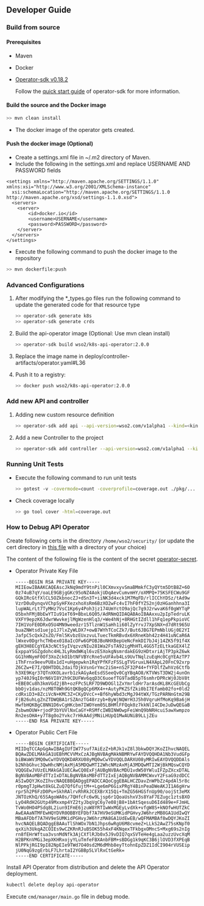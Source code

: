 ## Developer Guide

### Build from source

#### Prerequisites

- Maven
- Docker  
- [Operator-sdk v0.18.2]

    Follow the [quick start guide][operator_sdk_quick_start] of operator-sdk for more information.

#### Build the source and the Docker image

```sh
>> mvn clean install
```

- The docker image of the operator gets created. 

#### Push the docker image (Optional)

- Create a settings.xml file in ~/.m2 directory of Maven.
- Include the following in the settings.xml and replace USERNAME AND PASSWORD fields

```code
<settings xmlns="http://maven.apache.org/SETTINGS/1.1.0" xmlns:xsi="http://www.w3.org/2001/XMLSchema-instance"
  xsi:schemaLocation="http://maven.apache.org/SETTINGS/1.1.0 http://maven.apache.org/xsd/settings-1.1.0.xsd">
  <servers>
  	<server>
   		<id>docker.io</id>
   		<username>USERNAME</username>
   		<password>PASSWORD</password>
  	</server>
  </servers>
</settings>
```

- Execute the following command to push the docker image to the repository
```sh
>> mvn dockerfile:push
```

### Advanced Configurations

1.  After modifying the *_types.go files run the following command to update the generated code for that resource type
    ```sh
    >> operator-sdk generate k8s
    >> operator-sdk generate crds
    ```

1.  Build the api-operator image (Optional: Use mvn clean install)
    ```sh
    >> operator-sdk build wso2/k8s-api-operator:2.0.0
    ```

1.  Replace the image name in deploy/controller-artifacts/operator.yaml#L36

1.  Push it to a registry:
    ```sh
    >> docker push wso2/k8s-api-operator:2.0.0
    ```

### Add new API and controller

1. Adding new custom resource definition
   ```sh
   >> operator-sdk add api --api-version=wso2.com/v1alpha1 --kind=<kind name>
   ```

1. Add a new Controller to the project
   ```sh
   >> operator-sdk add controller --api-version=wso2.com/v1alpha1 --kind=<kind name>
   ```

[Operator-sdk v0.18.2]: https://github.com/operator-framework/operator-sdk/releases/tag/v0.18.2
[operator_sdk_quick_start]: https://v0-18-x.sdk.operatorframework.io/docs/golang/quickstart/

### Running Unit Tests

- Execute the following command to run unit tests

   ```sh
   >> gotest -v -covermode=count -coverprofile=coverage.out ./pkg/...
   ```
  
- Check coverage locally

   ```sh
   >> go tool cover -html=coverage.out
   ```

### How to Debug API Operator

Create following certs in the directory `/home/wso2/security/` (or update the cert directory in
[this file](pkg/envoy/server/api/restserver/configure_restapi.go) with a directory of your choice)

The content of the following file is the content of the secret [operator-secret](deploy/controller-artifacts/operator-secret.yaml).

- Operator Private Key File
    ```pem
    -----BEGIN RSA PRIVATE KEY-----
    MIIEowIBAAKCAQEAscJkNq9mdY9tnPil0CXmvxyvSmaBMmkfC3yQYtm5DtB8Z+6O
    0z74uB7qY/oaLE9GBjgGKc95oNZ4AokjUDqAevCumvmHY/oXMPQ+75KSFECWu9GF
    GQkIRcGtfXlCL5OZkbnocZJ+dSn3T+iiNK3d4xck1M7MqFD/rlICChYDSz/tAd9w
    VzrD0uOynqvVChpSyHFXezxhoXsRm6BzXO2wFc4vI7hF0fYZS2nj0zHGanhhna3I
    lupWALrLt7TyMHz7VsC1Kp6y4Poh3jz174UmYctO9ajQc7g9J2rwvaK6f0gWYTqP
    O5bxhFMjBbEwYTIu91eT69+BbxL6Q05/AdRNmQIDAQABAoIBAAxxu2pIpTedruLK
    VXFY9epzK6JdwrWwvkejlMgWzenHlq3/+We4hNj+8RHGtIZdll1hFq1epPkpioVC
    7IH1VoFE0DRxO5U4MN9weedzr15TlznW1SaHh1i60lZyYrvJ7XpSNX+d7dRt965U
    buaZNWtsd1uejp1J7lxZyWLDX7+owB7WYhTCoCZk7/But6JBG7EPmNblUGj0E2YI
    JafpC5cQxkZsZO/Fml5KvbzEUxzvuLTuecTkmRBvdx6XRneKbh42z4H41uNCaR6A
    lWxev0DgrhcTHbex018aIcOFw6GPOBJBoNHXBepUeNcFmkDI7bJ4j14ZK5f91f4X
    gEH3H8ECgYEA3cNCtSyIVqzvzNIu281Wa2FsTA92igMhHTL4GG5TzELtkaGEX4lZ
    ExppaYSGZgdohc4HL3LyRmdWKql6vzE5XokgNsmrdakEG9zHDtxriAjTP3pkZ6wk
    GG1hHNymF0Of3XoZckO1btNFVBYcRne5vUFAvb4Ls9UvTNqlzuEqHc0CgYEAzTP7
    iThFrnx9eevPU8x1dI+uHgepwkn1RqYPfKFzFSSLgTVGruxLN4XApL20FnC92xrp
    Z6CZw+E7I/Q0HTDDL2daifDjkVsnGrYmc2iSm+nS2F32P44+fYFDlfZwhVz6Ctfb
    h3XE9Kqr37QTnXKOLavrb1zkAGyAeEsdSSeeQv0CgYBqAO8/KTVWsT3DW2j4unOn
    yp740J9qI0rN6VI8Y2h9CDUFWv6qqD3C6uoefTG9TadB5pT6smhrDPRcWj0JbV8t
    +EBE0Cu8h3kmVGd2jBh+ozFPc5LRF7D9WDOGl1ZxYmrldHr7arAsdKL8KcGEUbCg
    bbOjv1das/nzM8T0Wh9GtQKBgQCp6MX4++AutyPKZSfZki0bI7Efamb02fo+0ld2
    cdRxiD3+8ZciVcN+KMC3Z+CKyDVcC++Bf6hyWbd3cMgJ94tWX/TGzPARNnGtm29B
    FjB26uhLgZnZTDWQBA1rSZAnzTG48rzyb+ByWjNQWrH3J5h0VqruHfMoKq9Ba6jH
    HwfbHQKBgC8NN1D6vCgHKcbm7IWOYem05LBHMlFFQqk0z7kkNlI4CDeJuDwQEGaB
    ZsbwmOUW+rjodP3bYUVlNxCaGY+RSMfcIWBINWOwpFeiWnQ9bNRHcui5awXwmpzo
    Rn2esOHA+y7T8g0o2Yvkc7rHkAAdjMNiLHUpQ1MwAUNiB9LLjZEu
    -----END RSA PRIVATE KEY-----
    ```

- Operator Public Cert File
    ```pem
    -----BEGIN CERTIFICATE-----
    MIIDqTCCApGgAwIBAgIUfIW77suf7AiEzZ+bRJk1vZ8l3bkwDQYJKoZIhvcNAQEL
    BQAwZDELMAkGA1UEBhMCVVMxCzAJBgNVBAgMAkNBMRYwFAYDVQQHDA1Nb3VudGFp
    biBWaWV3MQ0wCwYDVQQKDARXU08yMQ0wCwYDVQQLDARXU08yMRIwEAYDVQQDDAls
    b2NhbGhvc3QwHhcNMjAxMjA5MDQwMTI2WhcNMzAxMjA3MDQwMTI2WjBkMQswCQYD
    VQQGEwJVUzELMAkGA1UECAwCQ0ExFjAUBgNVBAcMDU1vdW50YWluIFZpZXcxDTAL
    BgNVBAoMBFdTTzIxDTALBgNVBAsMBFdTTzIxEjAQBgNVBAMMCWxvY2FsaG9zdDCC
    ASIwDQYJKoZIhvcNAQEBBQADggEPADCCAQoCggEBALHCZDavZnWPbZz4pdAl5r8c
    r0pmgTJpHwt8kGLZuQ7QfGfujtM++Lge6mP6GixPRgY4BinPeaDWeAKJI1A6gHrw
    rpr5h2P6FzD0Pu+SkhRAlrvRhRkJCEXBrX15Qi+TmZG56HGSfnUp90/oojSt3eMX
    JNTOzKhQ/65SAgoWA0s/7QHfcFc6w9Ljsp6r1QoaUshxV3s8YaF7EZugc1ztsBXO
    LyO4RdH2GUtp49Mxxmp4YZ2tyJbqVgC6y7e08jB8+1bAtSqesuD6Id489e+FJmHL
    TvWo0HO4PSdq8L2iun9IFmE6jzuW8YRTIwWxMGEyLvdXk+vfgW8S+kNOfwHUTZkC
    AwEAAaNTMFEwHQYDVR0OBBYEFDbf7A7HV9eSUMKidPGHvyJW6hrzMB8GA1UdIwQY
    MBaAFDbf7A7HV9eSUMKidPGHvyJW6hrzMA8GA1UdEwEB/wQFMAMBAf8wDQYJKoZI
    hvcNAQELBQADggEBAAuTlShWOx7bN1Jhps6wRgU6M8cvmeZ+LLkS2AwZ75sKNpT0
    qxXih3UkqAZCOIEs9wCZKRnRJuBSOK55h4xF4KNqexTFkbgxOMncS+Mxg69s2nIg
    rn8fEHrWftua3vsnMdNfk3AjCXflRJb0x5J9vDIQ7qxSVTeHe4gLaa2uzzUvcXqM
    H2BPKnVMGi3epXKHRxojyYLuTmfeFBXAnbFBM+sBDGg1k9qKC3B6jlOVD3fXPEqB
    NlPPkjRGI9pI82NpEIe9TWd7O40sd2M6dMhb8eyTtohnEpZDZ1IdCI904rVUSEip
    jU0NqG9zgErbLF7LhrtaI2YGBBp5LVlRxCtGeRk=
    -----END CERTIFICATE-----
    ```

Install API Operator from distribution and delete the API Operator deployment.

```sh
kubectl delete deploy api-operator
```

Execute `cmd/manager/main.go` file in debug mode.
